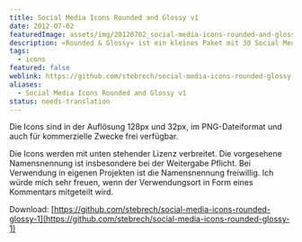 ```yaml
---
title: Social Media Icons Rounded and Glossy v1
date: 2012-07-02
featuredImage: assets/img/20120702_social-media-icons-rounded-and-glossy-v1.jpg
description: «Rounded & Glossy» ist ein kleines Paket mit 30 Social Media Icons. Die Icons haben eine abgerundete Form mit einem Glanzeffekt.
tags:
  - icons
featured: false
weblink: https://github.com/stebrech/social-media-icons-rounded-glossy-1
aliases:
  - Social Media Icons Rounded and Glossy v1
status: needs-translation
---
```

Die Icons sind in der Auflösung 128px und 32px, im PNG-Dateiformat und auch für kommerzielle Zwecke frei verfügbar.

Die Icons werden mit unten stehender Lizenz verbreitet. Die vorgesehene Namensnennung ist insbesondere bei der Weitergabe Pflicht. Bei Verwendung in eigenen Projekten ist die Namensnennung freiwillig. Ich würde mich sehr freuen, wenn der Verwendungsort in Form eines Kommentars mitgeteilt wird.

Download: [https://github.com/stebrech/social-media-icons-rounded-glossy-1](https://github.com/stebrech/social-media-icons-rounded-glossy-1)
